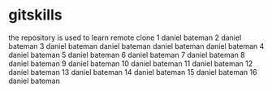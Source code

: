 # gitskills
the repository is used to learn remote clone
1 daniel bateman
2 daniel bateman
3 daniel bateman daniel bateman daniel bateman daniel bateman
4 daniel bateman
5 daniel bateman
6 daniel bateman
7 daniel bateman
8 daniel bateman
9 daniel bateman
10 daniel bateman
11 daniel bateman
12 daniel bateman
13 daniel bateman
14 daniel bateman
15 daniel bateman
16 daniel bateman
